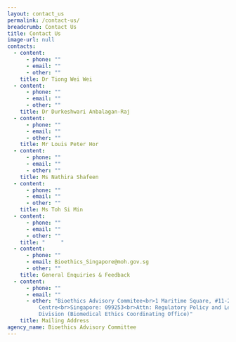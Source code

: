 ```yaml
---
layout: contact_us
permalink: /contact-us/
breadcrumb: Contact Us
title: Contact Us
image-url: null
contacts:
  - content:
      - phone: ""
      - email: ""
      - other: ""
    title: Dr Tiong Wei Wei
  - content:
      - phone: ""
      - email: ""
      - other: ""
    title: Dr Durkeshwari Anbalagan-Raj
  - content:
      - phone: ""
      - email: ""
      - other: ""
    title: Mr Louis Peter Hor
  - content:
      - phone: ""
      - email: ""
      - other: ""
    title: Ms Nathira Shafeen
  - content:
      - phone: ""
      - email: ""
      - other: ""
    title: Ms Toh Si Min
  - content:
      - phone: ""
      - email: ""
      - other: ""
    title: "     "
  - content:
      - phone: ""
      - email: Bioethics_Singapore@moh.gov.sg
      - other: ""
    title: General Enquiries & Feedback
  - content:
      - phone: ""
      - email: ""
      - other: "Bioethics Advisory Commitee<br>1 Maritime Square, #11-23<br>Harbourfront
          Centre<br>Singapore: 099253<br>Attn: Regulatory Policy and Legislation
          Division (Biomedical Ethics Coordinating Office)"
    title: Mailing Address
agency_name: Bioethics Advisory Committee
---
```

